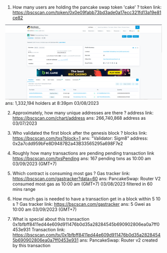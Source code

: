 1. How many users are holding the pancake swap token 'cake' ?
token link: https://bscscan.com/token/0x0e09fabb73bd3ade0a17ecc321fd13a19e81ce82

![Pankakeswap](https://github.com/dsronay/BNB-Chain-Zero2Hero-Bootcamp-by-Encode-Club/blob/main/Holder%20Cake.png)
ans: 1,332,194 holders at 8:39pm 03/08/2023

2. Approximately, how many unique addresses are there ?
address link: https://bscscan.com/chart/address
ans: 266,740,868 address as 03/07/2023

3. Who validated the first block after the genesis block ?
blocks link: https://bscscan.com/txs?block=1
ans: "Validator: Sigm8" address: 0x2a7cdd959bFe8D9487B2a43B33565295a698F7e2
 
4. Roughly how many transactions are pending
pending transaction link https://bscscan.com/txsPending
ans: 167 pending txns as 10:00 am 03/09/2023 (GMT+7)

5. Which contract is consuming most gas ?
Gas tracker link: https://bscscan.com/gastracker?data=60
ans: PancakeSwap: Router V2 consumed most gas as 10:00 am (GMT+7) 03/08/2023 filtered in 60 mins range

6. How much gas is needed to have a transaction get in a block within 5 10 s ?
Gas tracker link: https://bscscan.com/gastracker
ans: 5 Gwei as 10:00 am 03/09/2023 (GMT+7)

7. What is special about this transaction
0x1bfbff8411ed44e609d911476b0d35a28284545b690902806ea0a7ff0453e931
Transaction link: https://bscscan.com/tx/0x1bfbff8411ed44e609d911476b0d35a28284545b690902806ea0a7ff0453e931
ans: PancakeSwap: Router v2 created by this transaction
